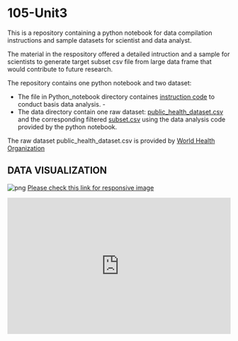 # 105-Unit3

This is a repository containing a python notebook for data compilation instructions and sample datasets for scientist and data analyst.

The material in the respository offered a detailed intruction and a sample for scientists to generate target subset csv file from large data frame that would contribute to future research. 

The repository contains one python notebook and two dataset:
- The file in Python_notebook directory containes [instruction code](/Python_notebook/Feeder3.1.ipynb) to conduct basis data analysis. -
- The data directory contain one raw dataset: [public_health_dataset.csv](/data/public_health_dataset.csv) and the corresponding filtered [subset.csv](/data/subset.csv) using the data analysis code provided by the python notebook.

The raw dataset public_health_dataset.csv is provided by [World Health Organization](https://www.who.int/data/gho)



## DATA VISUALIZATION
![png](https://user-images.githubusercontent.com/118194391/202764976-51d0aa30-db3d-4d91-856d-7edd94e48245.png)
[Please check this link for responsive image](https://datawrapper.dwcdn.net/m6DZe/1/)

<div>
<iframe title="" aria-label="Map" id="datawrapper-chart-m6DZe" src="https://datawrapper.dwcdn.net/m6DZe/1/" scrolling="no" frameborder="0" style="width: 0; min-width: 100% !important; border: none;" height="307" data-external="1"></iframe>

<script type="text/javascript">!function(){"use strict";window.addEventListener("message",(function(e){if(void 0!==e.data["datawrapper-height"]){var t=document.querySelectorAll("iframe");for(var a in e.data["datawrapper-height"])for(var r=0;r<t.length;r++){if(t[r].contentWindow===e.source)t[r].style.height=e.data["datawrapper-height"][a]+"px"}}}))}();
</script>
</div>
